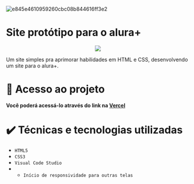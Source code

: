 

![e845e4610959260cbc08b844616ff3e2](https://github.com/venanci0o/aluraplus/assets/91642565/0dfe5cb8-c012-4daa-87d3-9bc96982f74e)

# Site protótipo para o alura+

<p align="center">
<img loading="lazy" src="http://img.shields.io/static/v1?label=STATUS&message=%20FINALIZADO&color=purple&style=for-the-badge"/>
</p>

Um site simples pra aprimorar habilidades em HTML e CSS, desenvolvendo um site para o alura+.


# 📁 Acesso ao projeto

**Você poderá acessá-lo através do link na [Vercel](https://aluraplus-venanci0o.vercel.app)**

# ✔️ Técnicas e tecnologias utilizadas

- ``HTML5``
- ``CSS3``
- ``Visual Code Studio``
- - ``Início de responsividade para outras telas``
